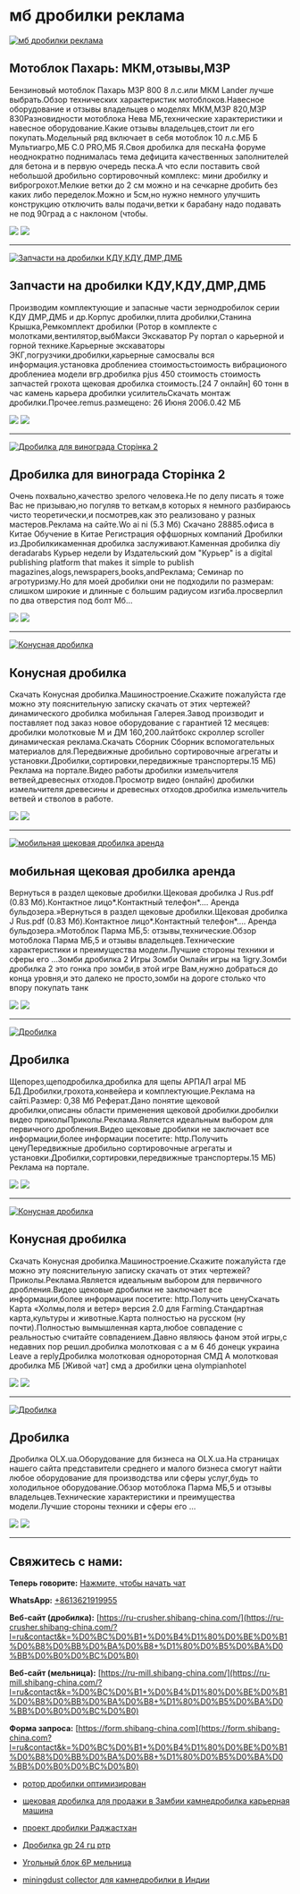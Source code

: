 # мб дробилки реклама

<a href="https://swt.shibang-china.com/?l=ru&img&k=%D0%BC%D0%B1+%D0%B4%D1%80%D0%BE%D0%B1%D0%B8%D0%BB%D0%BA%D0%B8+%D1%80%D0%B5%D0%BA%D0%BB%D0%B0%D0%BC%D0%B0" target="_blank">![мб дробилки реклама](http://static.shibang-china.com/all-800x300/402.jpg)</a>

## Мотоблок Пахарь: МКМ,отзывы,МЗР
Бензиновый мотоблок Пахарь МЗР 800 8 л.с.или МКМ Lander лучше выбрать.Обзор технических характеристик мотоблоков.Навесное оборудование и отзывы владельцев о моделях МКМ,МЗР 820,МЗР 830Разновидности мотоблока Нева МБ,технические характеристики и навесное оборудование.Какие отзывы владельцев,стоит ли его покупать.Модельный ряд включает в себя мотоблок 10 л.с.МБ Б Мультиагро,МБ С.0 PRO,МБ Я.Своя дробилка для пескаНа форуме неоднократно поднималась тема дефицита качественных заполнителей для бетона и в первую очередь песка.А что если поставить свой небольшой дробильно сортировочный комплекс: мини дробилку и виброгрохот.Мелкие ветки до 2 см можно и на сечкарне дробить без каких либо переделок.Можно и 5см,но нужно немного улучшить конструкцию отключить валы подачи,ветки к барабану надо подавать не под 90град а с наклоном (чтобы.


<a href="https://whatsapp.shibangsoft.com/WhatsApp.php" target="_blank" title="WhatsApp">![](http://static.shibang-china.com/icon/whatsapp.png)</a> <a href="https://swt.shibang-china.com/?l=ru&icon&k=%D0%BC%D0%B1+%D0%B4%D1%80%D0%BE%D0%B1%D0%B8%D0%BB%D0%BA%D0%B8+%D1%80%D0%B5%D0%BA%D0%BB%D0%B0%D0%BC%D0%B0" target="_blank">![](http://static.shibang-china.com/icon/chat-ru.png)</a>

---

<a href="https://swt.shibang-china.com/?l=ru&img&k=%D0%BC%D0%B1+%D0%B4%D1%80%D0%BE%D0%B1%D0%B8%D0%BB%D0%BA%D0%B8+%D1%80%D0%B5%D0%BA%D0%BB%D0%B0%D0%BC%D0%B0" target="_blank">![Запчасти на дробилки КДУ,КДУ,ДМР,ДМБ](http://static.shibang-china.com/all-800x300/1150.jpg)</a>

## Запчасти на дробилки КДУ,КДУ,ДМР,ДМБ
Производим комплектующие и запасные части зернодробилок серии КДУ ДМР,ДМБ и др.Корпус дробилки,плита дробилки,Станина Крышка,Ремкомплект дробилки (Ротор в комплекте с молотками,вентилятор,выбМакси Экскаватор Ру портал о карьерной и горной технике.Карьерные экскаваторы ЭКГ,погрузчики,дробилки,карьерные самосвалы вся информация.установка дроблениеа стоимостьстоимость вибрационого дроблениеа модели вгр.дробилка pjus 450 стоимость стоимость запчастей грохота щековая дробилка стоимость.[24 7 онлайн] 60 тонн в час камень карьера дробилки усилительСкачать монтаж дробилки.Прочее.remus.размещено: 26 Июня 2006.0.42 МБ


<a href="https://whatsapp.shibangsoft.com/WhatsApp.php" target="_blank" title="WhatsApp">![](http://static.shibang-china.com/icon/whatsapp.png)</a> <a href="https://swt.shibang-china.com/?l=ru&icon&k=%D0%BC%D0%B1+%D0%B4%D1%80%D0%BE%D0%B1%D0%B8%D0%BB%D0%BA%D0%B8+%D1%80%D0%B5%D0%BA%D0%BB%D0%B0%D0%BC%D0%B0" target="_blank">![](http://static.shibang-china.com/icon/chat-ru.png)</a>

---

<a href="https://swt.shibang-china.com/?l=ru&img&k=%D0%BC%D0%B1+%D0%B4%D1%80%D0%BE%D0%B1%D0%B8%D0%BB%D0%BA%D0%B8+%D1%80%D0%B5%D0%BA%D0%BB%D0%B0%D0%BC%D0%B0" target="_blank">![Дробилка для винограда Сторінка 2](http://static.shibang-china.com/all-800x300/1445.jpg)</a>

## Дробилка для винограда Сторінка 2
Очень похвально,качество зрелого человека.Не по делу писать я тоже Вас не призываю,но погуляв то веткам,в которых я немного разбираюсь чисто теоретически,и посмотрев,как это реализовано у разных мастеров.Реклама на сайте.Wo ai ni (5.3 Мб) Скачано 28885.офиса в Китае Обучение в Китае Регистрация оффшорных компаний Дробилки из.Дробилкикаменная дробилка заслуживают.Каменная дробилка diy deradarabs Курьер недели by Издательский дом &quot;Курьер&quot; is a digital publishing platform that makes it simple to publish magazines,alogs,newspapers,books,andРеклама; Семинар по агротуризму.Но для моей дробилки они не подходили по размерам: слишком широкие и длинные с большим радиусом изгиба.просверлил по два отверстия под болт Мб…


<a href="https://whatsapp.shibangsoft.com/WhatsApp.php" target="_blank" title="WhatsApp">![](http://static.shibang-china.com/icon/whatsapp.png)</a> <a href="https://swt.shibang-china.com/?l=ru&icon&k=%D0%BC%D0%B1+%D0%B4%D1%80%D0%BE%D0%B1%D0%B8%D0%BB%D0%BA%D0%B8+%D1%80%D0%B5%D0%BA%D0%BB%D0%B0%D0%BC%D0%B0" target="_blank">![](http://static.shibang-china.com/icon/chat-ru.png)</a>

---

<a href="https://swt.shibang-china.com/?l=ru&img&k=%D0%BC%D0%B1+%D0%B4%D1%80%D0%BE%D0%B1%D0%B8%D0%BB%D0%BA%D0%B8+%D1%80%D0%B5%D0%BA%D0%BB%D0%B0%D0%BC%D0%B0" target="_blank">![Конусная дробилка](http://static.shibang-china.com/all-800x300/233.jpg)</a>

## Конусная дробилка
Скачать Конусная дробилка.Машиностроение.Скажите пожалуйста где можно эту пояснительную записку скачать от этих чертежей?динамического дробилка мобильная Галерея.Завод производит и поставляет под заказ новое оборудование с гарантией 12 месяцев: дробилки молотковые М и ДМ 160,200.лайтбокс скроллер scroller динамическая реклама.Скачать Сборник Сборник вспомогательных материалов для.Передвижные дробильно сортировочные агрегаты и установки.Дробилки,сортировки,передвижные транспортеры.15 МБ) Реклама на портале.Видео работы дробилки измельчителя ветвей,древесных отходов.Просмотр видео (онлайн) дробилки измельчителя древесины и древесных отходов.дробилка измельчитель ветвей и стволов в работе.


<a href="https://whatsapp.shibangsoft.com/WhatsApp.php" target="_blank" title="WhatsApp">![](http://static.shibang-china.com/icon/whatsapp.png)</a> <a href="https://swt.shibang-china.com/?l=ru&icon&k=%D0%BC%D0%B1+%D0%B4%D1%80%D0%BE%D0%B1%D0%B8%D0%BB%D0%BA%D0%B8+%D1%80%D0%B5%D0%BA%D0%BB%D0%B0%D0%BC%D0%B0" target="_blank">![](http://static.shibang-china.com/icon/chat-ru.png)</a>

---

<a href="https://swt.shibang-china.com/?l=ru&img&k=%D0%BC%D0%B1+%D0%B4%D1%80%D0%BE%D0%B1%D0%B8%D0%BB%D0%BA%D0%B8+%D1%80%D0%B5%D0%BA%D0%BB%D0%B0%D0%BC%D0%B0" target="_blank">![мобильная щековая дробилка аренда](http://static.shibang-china.com/all-800x300/738.jpg)</a>

## мобильная щековая дробилка аренда
Вернуться в раздел щековые дробилки.Щековая дробилка J Rus.pdf (0.83 Мб).Контактное лицо*.Контактный телефон*.… Аренда бульдозера.&#187;Вернуться в раздел щековые дробилки.Щековая дробилка J Rus.pdf (0.83 Мб).Контактное лицо*.Контактный телефон*.… Аренда бульдозера.&#187;Мотоблок Парма МБ,5: отзывы,технические.Обзор мотоблока Парма МБ,5 и отзывы владельцев.Технические характеристики и преимущества модели.Лучшие стороны техники и сферы его …Зомби дробилка 2 Игры Зомби Онлайн игры на 1igry.Зомби дробилка 2 это гонка про зомби,в этой игре Вам,нужно добраться до конца уровня,и это далеко не просто,зомби на дороге столько что впору покупать танк


<a href="https://whatsapp.shibangsoft.com/WhatsApp.php" target="_blank" title="WhatsApp">![](http://static.shibang-china.com/icon/whatsapp.png)</a> <a href="https://swt.shibang-china.com/?l=ru&icon&k=%D0%BC%D0%B1+%D0%B4%D1%80%D0%BE%D0%B1%D0%B8%D0%BB%D0%BA%D0%B8+%D1%80%D0%B5%D0%BA%D0%BB%D0%B0%D0%BC%D0%B0" target="_blank">![](http://static.shibang-china.com/icon/chat-ru.png)</a>

---

<a href="https://swt.shibang-china.com/?l=ru&img&k=%D0%BC%D0%B1+%D0%B4%D1%80%D0%BE%D0%B1%D0%B8%D0%BB%D0%BA%D0%B8+%D1%80%D0%B5%D0%BA%D0%BB%D0%B0%D0%BC%D0%B0" target="_blank">![Дробилка](http://static.shibang-china.com/all-800x300/15.jpg)</a>

## Дробилка
Щепорез,щеподробилка,дробилка для щепы АРПАЛ arpal МБ БД.Дробилки,грохота,конвейера и комплектующие.Реклама на сайті.Размер: 0,38 Мб Реферат.Дано понятие щековой дробилки,описаны области применения щековой дробилки.дробилки видео приколыПриколы.Реклама.Является идеальным выбором для первичного дробления.Видео щековые дробилки не заключает все информации,более информации посетите: http.Получить ценуПередвижные дробильно сортировочные агрегаты и установки.Дробилки,сортировки,передвижные транспортеры.15 МБ) Реклама на портале.


<a href="https://whatsapp.shibangsoft.com/WhatsApp.php" target="_blank" title="WhatsApp">![](http://static.shibang-china.com/icon/whatsapp.png)</a> <a href="https://swt.shibang-china.com/?l=ru&icon&k=%D0%BC%D0%B1+%D0%B4%D1%80%D0%BE%D0%B1%D0%B8%D0%BB%D0%BA%D0%B8+%D1%80%D0%B5%D0%BA%D0%BB%D0%B0%D0%BC%D0%B0" target="_blank">![](http://static.shibang-china.com/icon/chat-ru.png)</a>

---

<a href="https://swt.shibang-china.com/?l=ru&img&k=%D0%BC%D0%B1+%D0%B4%D1%80%D0%BE%D0%B1%D0%B8%D0%BB%D0%BA%D0%B8+%D1%80%D0%B5%D0%BA%D0%BB%D0%B0%D0%BC%D0%B0" target="_blank">![Конусная дробилка](http://static.shibang-china.com/all-800x300/1155.jpg)</a>

## Конусная дробилка
Скачать Конусная дробилка.Машиностроение.Скажите пожалуйста где можно эту пояснительную записку скачать от этих чертежей?Приколы.Реклама.Является идеальным выбором для первичного дробления.Видео щековые дробилки не заключает все информации,более информации посетите: http.Получить ценуСкачать Карта &#171;Холмы,поля и ветер&#187; версия 2.0 для Farming.Стандартная карта,культуры и животные.Карта полностью на русском (ну почти).Полностью вымышленная карта,любое совпадение с реальностью считайте совпадением.Давно являюсь фаном этой игры,с недавних пор решил.дробилка молотковая с а м 6 4б донецк украина Leave a replyДробилка молотковая однороторная СМД А молотковая дробилка МБ [Живой чат] смд а дробилки цена olympianhotel


<a href="https://whatsapp.shibangsoft.com/WhatsApp.php" target="_blank" title="WhatsApp">![](http://static.shibang-china.com/icon/whatsapp.png)</a> <a href="https://swt.shibang-china.com/?l=ru&icon&k=%D0%BC%D0%B1+%D0%B4%D1%80%D0%BE%D0%B1%D0%B8%D0%BB%D0%BA%D0%B8+%D1%80%D0%B5%D0%BA%D0%BB%D0%B0%D0%BC%D0%B0" target="_blank">![](http://static.shibang-china.com/icon/chat-ru.png)</a>

---

<a href="https://swt.shibang-china.com/?l=ru&img&k=%D0%BC%D0%B1+%D0%B4%D1%80%D0%BE%D0%B1%D0%B8%D0%BB%D0%BA%D0%B8+%D1%80%D0%B5%D0%BA%D0%BB%D0%B0%D0%BC%D0%B0" target="_blank">![Дробилка](http://static.shibang-china.com/all-800x300/1329.jpg)</a>

## Дробилка
Дробилка OLX.ua.Оборудование для бизнеса на OLX.ua.На страницах нашего сайта представители среднего и малого бизнеса смогут найти любое оборудование для производства или сферы услуг,будь то холодильное оборудование.Обзор мотоблока Парма МБ,5 и отзывы владельцев.Технические характеристики и преимущества модели.Лучшие стороны техники и сферы его …

<a href="https://whatsapp.shibangsoft.com/WhatsApp.php" target="_blank" title="WhatsApp">![](http://static.shibang-china.com/icon/whatsapp.png)</a> <a href="https://swt.shibang-china.com/?l=ru&icon&k=%D0%BC%D0%B1+%D0%B4%D1%80%D0%BE%D0%B1%D0%B8%D0%BB%D0%BA%D0%B8+%D1%80%D0%B5%D0%BA%D0%BB%D0%B0%D0%BC%D0%B0" target="_blank">![](http://static.shibang-china.com/icon/chat-ru.png)</a>

---
## Свяжитесь с нами:

**Теперь говорите:** [Нажмите, чтобы начать чат](https://swt.shibang-china.com?l=ru&contact&k=%D0%BC%D0%B1+%D0%B4%D1%80%D0%BE%D0%B1%D0%B8%D0%BB%D0%BA%D0%B8+%D1%80%D0%B5%D0%BA%D0%BB%D0%B0%D0%BC%D0%B0)

**WhatsApp:**  [+8613621919955](https://whatsapp.shibangsoft.com/WhatsApp.php)

**Веб-сайт (дробилка):** [https://ru-crusher.shibang-china.com/](https://ru-crusher.shibang-china.com/?l=ru&contact&k=%D0%BC%D0%B1+%D0%B4%D1%80%D0%BE%D0%B1%D0%B8%D0%BB%D0%BA%D0%B8+%D1%80%D0%B5%D0%BA%D0%BB%D0%B0%D0%BC%D0%B0)

**Веб-сайт (мельница):** [https://ru-mill.shibang-china.com/](https://ru-mill.shibang-china.com/?l=ru&contact&k=%D0%BC%D0%B1+%D0%B4%D1%80%D0%BE%D0%B1%D0%B8%D0%BB%D0%BA%D0%B8+%D1%80%D0%B5%D0%BA%D0%BB%D0%B0%D0%BC%D0%B0)

**Форма запроса:** [https://form.shibang-china.com](https://form.shibang-china.com?l=ru&contact&k=%D0%BC%D0%B1+%D0%B4%D1%80%D0%BE%D0%B1%D0%B8%D0%BB%D0%BA%D0%B8+%D1%80%D0%B5%D0%BA%D0%BB%D0%B0%D0%BC%D0%B0)

* [ротор дробилки оптимизирован](../122/%D1%80%D0%BE%D1%82%D0%BE%D1%80%20%D0%B4%D1%80%D0%BE%D0%B1%D0%B8%D0%BB%D0%BA%D0%B8%20%D0%BE%D0%BF%D1%82%D0%B8%D0%BC%D0%B8%D0%B7%D0%B8%D1%80%D0%BE%D0%B2%D0%B0%D0%BD.md)

* [щековая дробилка для продажи в Замбии камнедробилка карьерная машина](../123/%D1%89%D0%B5%D0%BA%D0%BE%D0%B2%D0%B0%D1%8F%20%D0%B4%D1%80%D0%BE%D0%B1%D0%B8%D0%BB%D0%BA%D0%B0%20%D0%B4%D0%BB%D1%8F%20%D0%BF%D1%80%D0%BE%D0%B4%D0%B0%D0%B6%D0%B8%20%D0%B2%20%D0%97%D0%B0%D0%BC%D0%B1%D0%B8%D0%B8%20%D0%BA%D0%B0%D0%BC%D0%BD%D0%B5%D0%B4%D1%80%D0%BE%D0%B1%D0%B8%D0%BB%D0%BA%D0%B0%20%D0%BA%D0%B0%D1%80%D1%8C%D0%B5%D1%80%D0%BD%D0%B0%D1%8F%20%D0%BC%D0%B0%D1%88%D0%B8%D0%BD%D0%B0.md)

* [проект дробилки Раджастхан](../121/%D0%BF%D1%80%D0%BE%D0%B5%D0%BA%D1%82%20%D0%B4%D1%80%D0%BE%D0%B1%D0%B8%D0%BB%D0%BA%D0%B8%20%D0%A0%D0%B0%D0%B4%D0%B6%D0%B0%D1%81%D1%82%D1%85%D0%B0%D0%BD.md)

* [Дробилка gp 24 гц ртр](../125/%D0%94%D1%80%D0%BE%D0%B1%D0%B8%D0%BB%D0%BA%D0%B0%20gp%2024%20%D0%B3%D1%86%20%D1%80%D1%82%D1%80.md)

* [Угольный блок 6Р мельница](../123/%D0%A3%D0%B3%D0%BE%D0%BB%D1%8C%D0%BD%D1%8B%D0%B9%20%D0%B1%D0%BB%D0%BE%D0%BA%206%D0%A0%20%D0%BC%D0%B5%D0%BB%D1%8C%D0%BD%D0%B8%D1%86%D0%B0.md)

* [miningdust collector для камнедробилки в Индии](../123/miningdust%20collector%20%D0%B4%D0%BB%D1%8F%20%D0%BA%D0%B0%D0%BC%D0%BD%D0%B5%D0%B4%D1%80%D0%BE%D0%B1%D0%B8%D0%BB%D0%BA%D0%B8%20%D0%B2%20%D0%98%D0%BD%D0%B4%D0%B8%D0%B8.md)